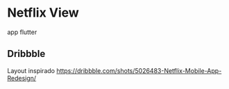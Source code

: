 # Netflix View

app flutter

## Dribbble

Layout inspirado https://dribbble.com/shots/5026483-Netflix-Mobile-App-Redesign/

